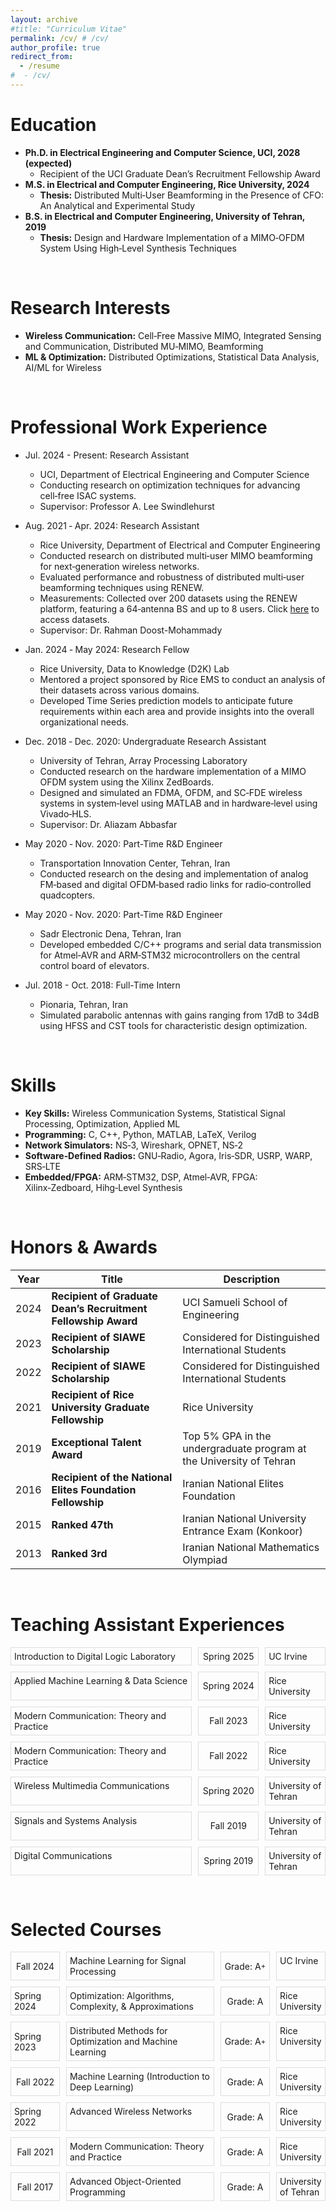 ```yaml
---
layout: archive
#title: "Curriculum Vitae"
permalink: /cv/ # /cv/
author_profile: true
redirect_from:
  - /resume
#  - /cv/
---
```


[//]: # ({% include base_path %})

[//]: # (<br>)

Education
======
* **Ph.D. in Electrical Engineering and Computer Science, UCI, 2028 (expected)**
  * Recipient of the UCI Graduate Dean’s Recruitment Fellowship Award
* **M.S. in Electrical and Computer Engineering, Rice University, 2024**
  * **Thesis:** Distributed Multi‑User Beamforming in the Presence of CFO: An Analytical and Experimental Study
* **B.S. in Electrical and Computer Engineering, University of Tehran, 2019**
  * **Thesis:** Design and Hardware Implementation of a MIMO‑OFDM System Using High‑Level Synthesis Techniques

&nbsp;

Research Interests
======
* **Wireless Communication:** Cell‑Free Massive MIMO, Integrated Sensing and Communication, Distributed MU‑MIMO, Beamforming
* **ML & Optimization:** Distributed Optimizations, Statistical Data Analysis, AI/ML for Wireless

&nbsp;

Professional Work Experience
======
* Jul. 2024 - Present: Research Assistant
  * UCI, Department of Electrical Engineering and Computer Science
  * Conducting research on optimization techniques for advancing cell‑free ISAC systems.
  * Supervisor: Professor A. Lee Swindlehurst

* Aug. 2021 ‑ Apr. 2024: Research Assistant
  * Rice University, Department of Electrical and Computer Engineering
  * Conducted research on distributed multi‑user MIMO beamforming for next‑generation wireless networks.
  * Evaluated performance and robustness of distributed multi‑user beamforming techniques using RENEW.
  * Measurements: Collected over 200 datasets using the RENEW platform, featuring a 64‑antenna BS and up to 8 users. Click [here](https://ieee-dataport.org/documents/distributed-multi-user-mimo-datasets) to access datasets.
  * Supervisor: Dr. Rahman Doost-Mohammady

* Jan. 2024 ‑ May 2024: Research Fellow
  * Rice University, Data to Knowledge (D2K) Lab
  * Mentored a project sponsored by Rice EMS to conduct an analysis of their datasets across various domains.
  * Developed Time Series prediction models to anticipate future requirements within each area and provide insights into the overall organizational needs.

* Dec. 2018 ‑ Dec. 2020: Undergraduate Research Assistant
  * University of Tehran, Array Processing Laboratory
  * Conducted research on the hardware implementation of a MIMO OFDM system using the Xilinx ZedBoards.
  * Designed and simulated an FDMA, OFDM, and SC‑FDE wireless systems in system‑level using MATLAB and in hardware‑level using Vivado‑HLS.
  * Supervisor: Dr. Aliazam Abbasfar

* May 2020 ‑ Nov. 2020: Part-Time R&D Engineer
  * Transportation Innovation Center, Tehran, Iran
  * Conducted research on the desing and implementation of analog FM‑based and digital OFDM‑based radio links for radio‑controlled quadcopters.

* May 2020 ‑ Nov. 2020: Part-Time R&D Engineer
  * Sadr Electronic Dena, Tehran, Iran
  * Developed embedded C/C++ programs and serial data transmission for Atmel‑AVR and ARM‑STM32 microcontrollers on the central control board of elevators.

* Jul. 2018 - Oct. 2018: Full-Time Intern
  * Pionaria, Tehran, Iran
  * Simulated parabolic antennas with gains ranging from 17dB to 34dB using HFSS and CST tools for characteristic design optimization.

&nbsp;

Skills
======
* **Key Skills:** Wireless Communication Systems, Statistical Signal Processing, Optimization, Applied ML
* **Programming:** C, C++, Python, MATLAB, LaTeX, Verilog
* **Network Simulators:** NS‑3, Wireshark, OPNET, NS‑2
* **Software‑Defined Radios:** GNU‑Radio, Agora, Iris‑SDR, USRP, WARP, SRS‑LTE
* **Embedded/FPGA:** ARM‑STM32, DSP, Atmel‑AVR, FPGA: Xilinx‑Zedboard, Hihg‑Level Synthesis

&nbsp;


Honors & Awards
======

| Year  | Title                                                         | Description                                                         |
|:-----:|---------------------------------------------------------------|---------------------------------------------------------------------|
| 2024  | **Recipient of Graduate Dean’s Recruitment Fellowship Award** | UCI Samueli School of Engineering                                   |
| 2023  | **Recipient of SIAWE Scholarship**                            | Considered for Distinguished International Students                 |
| 2022  | **Recipient of SIAWE Scholarship**                            | Considered for Distinguished International Students                 |
| 2021  | **Recipient of Rice University Graduate Fellowship**          | Rice University                                                     |
| 2019  | **Exceptional Talent Award**                                  | Top 5% GPA in the undergraduate program at the University of Tehran |
| 2016  | **Recipient of the National Elites Foundation Fellowship**    | Iranian National Elites Foundation                                  |
| 2015  | **Ranked 47th**                                               | Iranian National University Entrance Exam (Konkoor)                 |
| 2013  | **Ranked 3rd**                                                | Iranian National Mathematics Olympiad                               |



&nbsp;

Teaching Assistant Experiences
======

<div style="display: grid; grid-template-columns: 1.5fr 0.5fr 0.5fr; gap: 10px; font-size: 14px">
  <div style="border: 1px solid #ddd; padding: 5px;">Introduction to Digital Logic Laboratory</div>
  <div style="border: 1px solid #ddd; padding: 5px; display: flex; justify-content: center; align-items: center;">Spring 2025</div>
  <div style="border: 1px solid #ddd; padding: 5px;">UC Irvine</div>


  <div style="border: 1px solid #ddd; padding: 5px;">Applied Machine Learning & Data Science</div>
  <div style="border: 1px solid #ddd; padding: 5px; display: flex; justify-content: center; align-items: center;">Spring 2024</div>
  <div style="border: 1px solid #ddd; padding: 5px;">Rice University</div>

  <div style="border: 1px solid #ddd; padding: 5px;">Modern Communication: Theory and Practice</div>
  <div style="border: 1px solid #ddd; padding: 5px; display: flex; justify-content: center; align-items: center;">Fall 2023</div>
  <div style="border: 1px solid #ddd; padding: 5px;">Rice University</div>

  <div style="border: 1px solid #ddd; padding: 5px;">Modern Communication: Theory and Practice</div>
  <div style="border: 1px solid #ddd; padding: 5px; display: flex; justify-content: center; align-items: center;">Fall 2022</div>
  <div style="border: 1px solid #ddd; padding: 5px;">Rice University</div>

  <div style="border: 1px solid #ddd; padding: 5px;">Wireless Multimedia Communications</div>
  <div style="border: 1px solid #ddd; padding: 5px; display: flex; justify-content: center; align-items: center;">Spring 2020</div>
  <div style="border: 1px solid #ddd; padding: 5px;">University of Tehran</div>

  <div style="border: 1px solid #ddd; padding: 5px;">Signals and Systems Analysis</div>
  <div style="border: 1px solid #ddd; padding: 5px; display: flex; justify-content: center; align-items: center;">Fall 2019</div>
  <div style="border: 1px solid #ddd; padding: 5px;">University of Tehran</div>

  <div style="border: 1px solid #ddd; padding: 5px;">Digital Communications</div>
  <div style="border: 1px solid #ddd; padding: 5px; display: flex; justify-content: center; align-items: center;">Spring 2019</div>
  <div style="border: 1px solid #ddd; padding: 5px;">University of Tehran</div>
</div>

&nbsp;

Selected Courses
======

<div style="display: grid; grid-template-columns: 0.5fr 1.5fr 0.5fr 0.5fr; gap: 10px; font-size: 14px">
  <div style="border: 1px solid #ddd; padding: 5px; display: flex; justify-content: center; align-items: center;">Fall 2024</div>
  <div style="border: 1px solid #ddd; padding: 5px;">Machine Learning for Signal Processing</div>
  <div style="border: 1px solid #ddd; padding: 5px; display: flex; justify-content: center; align-items: center;">Grade: A<sup>+</sup></div>
  <div style="border: 1px solid #ddd; padding: 5px;">UC Irvine</div>

  <div style="border: 1px solid #ddd; padding: 5px; display: flex; justify-content: center; align-items: center;">Spring 2024</div>
  <div style="border: 1px solid #ddd; padding: 5px;">Optimization: Algorithms, Complexity, & Approximations</div>
  <div style="border: 1px solid #ddd; padding: 5px; display: flex; justify-content: center; align-items: center;">Grade: A</div>
  <div style="border: 1px solid #ddd; padding: 5px;">Rice University</div>

  <div style="border: 1px solid #ddd; padding: 5px; display: flex; justify-content: center; align-items: center;">Spring 2023</div>
  <div style="border: 1px solid #ddd; padding: 5px;">Distributed Methods for Optimization and Machine Learning</div>
  <div style="border: 1px solid #ddd; padding: 5px; display: flex; justify-content: center; align-items: center;">Grade: A<sup>+</sup></div>
  <div style="border: 1px solid #ddd; padding: 5px;">Rice University</div>

  <div style="border: 1px solid #ddd; padding: 5px; display: flex; justify-content: center; align-items: center;">Fall 2022</div>
  <div style="border: 1px solid #ddd; padding: 5px;">Machine Learning (Introduction to Deep Learning)</div>
  <div style="border: 1px solid #ddd; padding: 5px; display: flex; justify-content: center; align-items: center;">Grade: A</div>
  <div style="border: 1px solid #ddd; padding: 5px;">Rice University</div>

  <div style="border: 1px solid #ddd; padding: 5px; display: flex; justify-content: center; align-items: center;">Spring 2022</div>
  <div style="border: 1px solid #ddd; padding: 5px;">Advanced Wireless Networks</div>
  <div style="border: 1px solid #ddd; padding: 5px; display: flex; justify-content: center; align-items: center;">Grade: A</div>
  <div style="border: 1px solid #ddd; padding: 5px;">Rice University</div>

  <div style="border: 1px solid #ddd; padding: 5px; display: flex; justify-content: center; align-items: center;">Fall 2021</div>
  <div style="border: 1px solid #ddd; padding: 5px;">Modern Communication: Theory and Practice</div>
  <div style="border: 1px solid #ddd; padding: 5px; display: flex; justify-content: center; align-items: center;">Grade: A</div>
  <div style="border: 1px solid #ddd; padding: 5px;">Rice University</div>

  <div style="border: 1px solid #ddd; padding: 5px; display: flex; justify-content: center; align-items: center;">Fall 2017</div>
  <div style="border: 1px solid #ddd; padding: 5px;">Advanced Object-Oriented Programming</div>
  <div style="border: 1px solid #ddd; padding: 5px; display: flex; justify-content: center; align-items: center;">Grade: A</div>
  <div style="border: 1px solid #ddd; padding: 5px;">University of Tehran</div>
</div>

